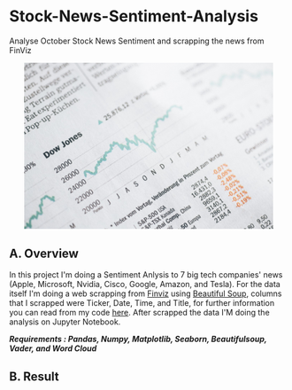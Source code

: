 # Stock-News-Sentiment-Analysis
Analyse October Stock News Sentiment and scrapping the news from FinViz
</p>
<p align = 'center'><img src = 'https://github.com/Samuel-the-crack/Stock-News-Sentiment-Analysis/blob/main/Picture/0_9naXQNQ5vDyJEybl.jfif', width = 450>


## A. Overview 
In this project I'm doing a Sentiment Anlysis to 7 big tech companies' news (Apple, Microsoft, Nvidia, Cisco, Google, Amazon, and Tesla). For the data itself I'm doing a web scrapping  from [Finviz](https://finviz.com/) using [Beautiful Soup](https://beautiful-soup-4.readthedocs.io/en/latest), columns that I scrapped were Ticker, Date, Time, and Title, for further information you can read from my code [here](https://github.com/Samuel-the-crack/Stock-News-Sentiment-Analysis/blob/main/WebScrapping.py). After scrapped the data I'M doing the analysis on Jupyter Notebook.

***Requirements : Pandas, Numpy, Matplotlib, Seaborn, Beautifulsoup, Vader, and Word Cloud***

## B. Result

